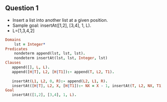 ## Question 1

- Insert a list into another list at a given position.
- Sample goal: insertAt([1,2], [3,4], 1, L).
- L=[1,3,4,2]

```prolog
Domains
    lst = Integer*
Predicates
    nondeterm append(lst, lst, lst).
    nondeterm insertAt(lst, lst, Integer, lst)
Clauses
   append([], L, L).
   append([H|T], L2, [H|T1]):- append(T, L2, T1).
   
   insertAt(L1, L2, 0, R):- append(L2, L1, R).
   insertAt([H|T], L2, X, [H|T1]):- NX = X - 1, insertAt(T, L2, NX, T1).
Goal
   insertAt([1,2], [3,4], 1, L).
```